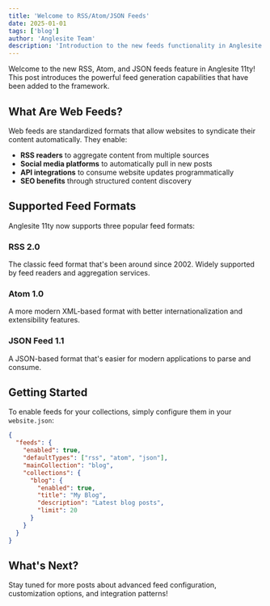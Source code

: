 ```yaml
---
title: 'Welcome to RSS/Atom/JSON Feeds'
date: 2025-01-01
tags: ['blog']
author: 'Anglesite Team'
description: 'Introduction to the new feeds functionality in Anglesite 11ty'
---
```


Welcome to the new RSS, Atom, and JSON feeds feature in Anglesite 11ty! This post introduces the powerful feed generation capabilities that have been added to the framework.

## What Are Web Feeds?

Web feeds are standardized formats that allow websites to syndicate their content automatically. They enable:

- **RSS readers** to aggregate content from multiple sources
- **Social media platforms** to automatically pull in new posts
- **API integrations** to consume website updates programmatically
- **SEO benefits** through structured content discovery

## Supported Feed Formats

Anglesite 11ty now supports three popular feed formats:

### RSS 2.0

The classic feed format that's been around since 2002. Widely supported by feed readers and aggregation services.

### Atom 1.0

A more modern XML-based format with better internationalization and extensibility features.

### JSON Feed 1.1

A JSON-based format that's easier for modern applications to parse and consume.

## Getting Started

To enable feeds for your collections, simply configure them in your `website.json`:

```json
{
  "feeds": {
    "enabled": true,
    "defaultTypes": ["rss", "atom", "json"],
    "mainCollection": "blog",
    "collections": {
      "blog": {
        "enabled": true,
        "title": "My Blog",
        "description": "Latest blog posts",
        "limit": 20
      }
    }
  }
}
```

## What's Next?

Stay tuned for more posts about advanced feed configuration, customization options, and integration patterns!
